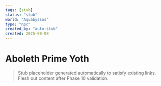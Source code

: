 ```yaml
---
tags: [stub]
status: "stub"
world: "Aquabyssos"
type: "npc"
created_by: "auto-stub"
created: 2025-08-08
---
```


# Aboleth Prime Yoth

> Stub placeholder generated automatically to satisfy existing links. Flesh out content after Phase 10 validation.
